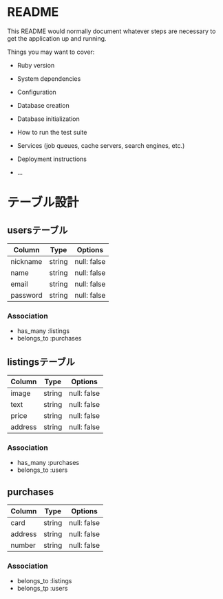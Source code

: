 # README

This README would normally document whatever steps are necessary to get the
application up and running.

Things you may want to cover:

* Ruby version

* System dependencies

* Configuration

* Database creation

* Database initialization

* How to run the test suite

* Services (job queues, cache servers, search engines, etc.)

* Deployment instructions

* ...
# テーブル設計

## usersテーブル

| Column   | Type   | Options     |
| -------- | ------ | ----------- |
| nickname | string | null: false |
| name     | string | null: false |
| email    | string | null: false |
| password | string | null: false |

### Association
- has_many :listings
- belongs_to :purchases

## listingsテーブル

| Column   | Type   | Options     |
| -------- | ------ | ----------- |
| image    | string | null: false |
| text     | string | null: false |
| price    | string | null: false |
| address  | string | null: false |

### Association
- has_many :purchases
- belongs_to :users

## purchases

| Column   | Type   | Options     |
| -------- | ------ | ----------- |
| card     | string | null: false |
| address  | string | null: false |
| number   | string | null: false |

### Association
- belongs_to :listings
- belongs_tp :users
